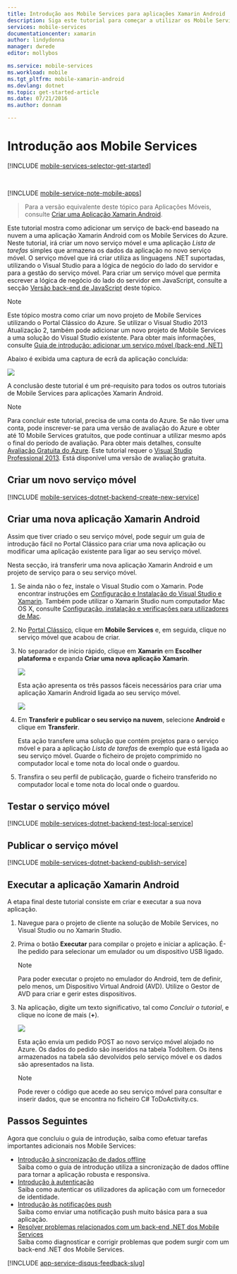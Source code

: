 ```yaml
---
title: Introdução aos Mobile Services para aplicações Xamarin Android | Microsoft Docs
description: Siga este tutorial para começar a utilizar os Mobile Services do Azure para desenvolvimento de Xamarin Android
services: mobile-services
documentationcenter: xamarin
author: lindydonna
manager: dwrede
editor: mollybos

ms.service: mobile-services
ms.workload: mobile
ms.tgt_pltfrm: mobile-xamarin-android
ms.devlang: dotnet
ms.topic: get-started-article
ms.date: 07/21/2016
ms.author: donnam

---
```

# <a name="getting-started"> </a>Introdução aos Mobile Services
[!INCLUDE [mobile-services-selector-get-started](../../includes/mobile-services-selector-get-started.md)]

&nbsp;

[!INCLUDE [mobile-service-note-mobile-apps](../../includes/mobile-services-note-mobile-apps.md)]

> Para a versão equivalente deste tópico para Aplicações Móveis, consulte [Criar uma Aplicação Xamarin.Android](../app-service-mobile/app-service-mobile-xamarin-android-get-started.md).
> 
> 

Este tutorial mostra como adicionar um serviço de back-end baseado na nuvem a uma aplicação Xamarin Android com os Mobile Services do Azure. Neste tutorial, irá criar um novo serviço móvel e uma aplicação *Lista de tarefas* simples que armazena os dados da aplicação no novo serviço móvel. O serviço móvel que irá criar utiliza as linguagens .NET suportadas, utilizando o Visual Studio para a lógica de negócio do lado do servidor e para a gestão do serviço móvel. Para criar um serviço móvel que permita escrever a lógica de negócio do lado do servidor em JavaScript, consulte a secção [Versão back-end de JavaScript] deste tópico.

> [!NOTE]
> Este tópico mostra como criar um novo projeto de Mobile Services utilizando o Portal Clássico do Azure. Se utilizar o Visual Studio 2013 Atualização 2, também pode adicionar um novo projeto de Mobile Services a uma solução do Visual Studio existente. Para obter mais informações, consulte [Guia de introdução: adicionar um serviço móvel (back-end .NET)](http://msdn.microsoft.com/library/windows/apps/dn629482.aspx)
> 
> 

Abaixo é exibida uma captura de ecrã da aplicação concluída:

![][0]

A conclusão deste tutorial é um pré-requisito para todos os outros tutoriais de Mobile Services para aplicações Xamarin Android.

> [!NOTE]
> Para concluir este tutorial, precisa de uma conta do Azure. Se não tiver uma conta, pode inscrever-se para uma versão de avaliação do Azure e obter até 10 Mobile Services gratuitos, que pode continuar a utilizar mesmo após o final do período de avaliação. Para obter mais detalhes, consulte [Avaliação Gratuita do Azure](https://azure.microsoft.com/pricing/free-trial/?WT.mc_id=A0E0E5C02&amp;returnurl=http%3A%2F%2Fazure.microsoft.com%2Fen-us%2Fdocumentation%2Farticles%2Fmobile-services-dotnet-backend-xamarin-android-get-started).
> Este tutorial requer o [Visual Studio Professional 2013](https://go.microsoft.com/fwLink/p/?LinkID=257546). Está disponível uma versão de avaliação gratuita.
> 
> 

## Criar um novo serviço móvel
[!INCLUDE [mobile-services-dotnet-backend-create-new-service](../../includes/mobile-services-dotnet-backend-create-new-service.md)]

## Criar uma nova aplicação Xamarin Android
Assim que tiver criado o seu serviço móvel, pode seguir um guia de introdução fácil no Portal Clássico para criar uma nova aplicação ou modificar uma aplicação existente para ligar ao seu serviço móvel.

Nesta secção, irá transferir uma nova aplicação Xamarin Android e um projeto de serviço para o seu serviço móvel.

1. Se ainda não o fez, instale o Visual Studio com o Xamarin. Pode encontrar instruções em [Configuração e Instalação do Visual Studio e Xamarin](https://msdn.microsoft.com/library/mt613162.aspx). Também pode utilizar o Xamarin Studio num computador Mac OS X, consulte [Configuração, instalação e verificações para utilizadores de Mac](https://msdn.microsoft.com/library/mt488770.aspx).  
2. No [Portal Clássico], clique em **Mobile Services** e, em seguida, clique no serviço móvel que acabou de criar.
3. No separador de início rápido, clique em **Xamarin** em **Escolher plataforma** e expanda **Criar uma nova aplicação Xamarin**.
   
    ![][6]
   
    Esta ação apresenta os três passos fáceis necessários para criar uma aplicação Xamarin Android ligada ao seu serviço móvel.
   
    ![][7]
4. Em **Transferir e publicar o seu serviço na nuvem**, selecione **Android** e clique em **Transferir**.
   
    Esta ação transfere uma solução que contém projetos para o serviço móvel e para a aplicação *Lista de tarefas* de exemplo que está ligada ao seu serviço móvel. Guarde o ficheiro de projeto comprimido no computador local e tome nota do local onde o guardou.
5. Transfira o seu perfil de publicação, guarde o ficheiro transferido no computador local e tome nota do local onde o guardou.

## Testar o serviço móvel
[!INCLUDE [mobile-services-dotnet-backend-test-local-service](../../includes/mobile-services-dotnet-backend-test-local-service.md)]

## Publicar o serviço móvel
[!INCLUDE [mobile-services-dotnet-backend-publish-service](../../includes/mobile-services-dotnet-backend-publish-service.md)]

## Executar a aplicação Xamarin Android
A etapa final deste tutorial consiste em criar e executar a sua nova aplicação.

1. Navegue para o projeto de cliente na solução de Mobile Services, no Visual Studio ou no Xamarin Studio.
2. Prima o botão **Executar** para compilar o projeto e iniciar a aplicação. É-lhe pedido para selecionar um emulador ou um dispositivo USB ligado.
   
   > [!NOTE]
   > Para poder executar o projeto no emulador do Android, tem de definir, pelo menos, um Dispositivo Virtual Android (AVD). Utilize o Gestor de AVD para criar e gerir estes dispositivos.
   > 
   > 
3. Na aplicação, digite um texto significativo, tal como *Concluir o tutorial*, e clique no ícone de mais (**+**).
   
    ![][10]
   
    Esta ação envia um pedido POST ao novo serviço móvel alojado no Azure. Os dados do pedido são inseridos na tabela TodoItem. Os itens armazenados na tabela são devolvidos pelo serviço móvel e os dados são apresentados na lista.
   
   > [!NOTE]
   > Pode rever o código que acede ao seu serviço móvel para consultar e inserir dados, que se encontra no ficheiro C# ToDoActivity.cs.
   > 
   > 

## Passos Seguintes
Agora que concluiu o guia de introdução, saiba como efetuar tarefas importantes adicionais nos Mobile Services:

* [Introdução à sincronização de dados offline]
  <br/>Saiba como o guia de introdução utiliza a sincronização de dados offline para tornar a aplicação robusta e responsiva.
* [Introdução à autenticação]
  <br/>Saiba como autenticar os utilizadores da aplicação com um fornecedor de identidade.
* [Introdução às notificações push]
  <br/>Saiba como enviar uma notificação push muito básica para a sua aplicação.
* [Resolver problemas relacionados com um back-end .NET dos Mobile Services]
  <br/> Saiba como diagnosticar e corrigir problemas que podem surgir com um back-end .NET dos Mobile Services.

[!INCLUDE [app-service-disqus-feedback-slug](../../includes/app-service-disqus-feedback-slug.md)]

<!-- Anchors. -->
[Introdução aos Mobile Services]:#getting-started
[Criar um novo serviço móvel]:#create-new-service
[Passos Seguintes]:#next-steps



<!-- Images. -->
[0]: ./media/mobile-services-dotnet-backend-xamarin-android-get-started/mobile-quickstart-completed-android.png
[6]: ./media/mobile-services-dotnet-backend-xamarin-android-get-started/mobile-portal-quickstart-xamarin.png
[7]: ./media/mobile-services-dotnet-backend-xamarin-android-get-started/mobile-quickstart-steps-xamarin-android.png
[8]: ./media/mobile-services-dotnet-backend-xamarin-android-get-started/mobile-xamarin-project-android-vs.png
[9]: ./media/mobile-services-dotnet-backend-xamarin-android-get-started/mobile-xamarin-project-android-xs.png
[10]: ./media/mobile-services-dotnet-backend-xamarin-android-get-started/mobile-quickstart-startup-android.png

<!-- URLs. -->
[Introdução à sincronização de dados offline]: mobile-services-xamarin-android-get-started-offline-data.md
[Introdução à autenticação]: mobile-services-dotnet-backend-xamarin-android-get-started-users.md
[Introdução às notificações push]: mobile-services-dotnet-backend-xamarin-android-get-started-push.md
[Visual Studio Professional 2013]: https://go.microsoft.com/fwLink/p/?LinkID=257546
[SDK dos Mobile Services]: http://go.microsoft.com/fwlink/?LinkId=257545
[JavaScript e HTML]: mobile-services-win8-javascript/
[Portal Clássico do Azure]: https://manage.windowsazure.com/
[Portal Clássico]: https://manage.windowsazure.com/
[Versão back-end de JavaScript]: mobile-services-android-get-started.md
[Resolver problemas relacionados com um back-end .NET dos Mobile Services]: mobile-services-dotnet-backend-how-to-troubleshoot.md


<!--HONumber=Aug16_HO1-->


